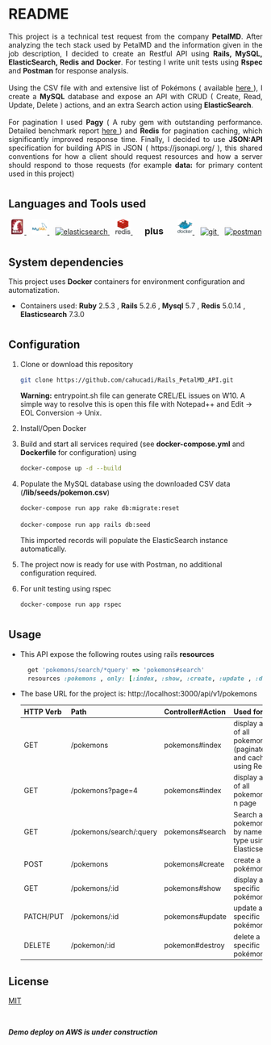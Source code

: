 # README

<p style="text-align:justify">
This project is a technical test request from the company <b>PetalMD</b>. After analyzing the tech stack used by PetalMD and the information given in the job description, I decided to create an Restful API using <b>Rails, MySQL, ElasticSearch, Redis and Docker</b>. For testing I write unit tests using <b>Rspec</b> and <b>Postman</b> for response analysis.
<br/><br/>
Using the CSV file with and extensive list of Pokémons ( available <a href="https://gist.github.com/armgilles/194bcff35001e7eb53a2a8b441e8b2c6" target="_blank"> here </a> ), I create a <b>MySQL</b> database and expose an API with CRUD ( Create, Read, Update, Delete ) actions, and an extra Search action using <b>ElasticSearch</b>. 
<br/><br/>
For pagination I used <b>Pagy</b> ( A ruby gem with outstanding performance. Detailed benchmark report <a href="https://ddnexus.github.io/pagination-comparison/gems.html" target="_blank"> here </a> ) and <b>Redis</b> for pagination caching, which significantly improved response time. Finally, I decided to use <b>JSON:API</b> specification for building APIS in JSON ( https://jsonapi.org/ ), this shared conventions for how a client should request resources and how a server should respond to those requests (for example <b>data:</b> for primary content used in this project)   

</p>

#
## Languages and Tools used
<p align="center"> 
<a href="https://rubyonrails.org" target="_blank"> <img src="https://raw.githubusercontent.com/devicons/devicon/master/icons/rails/rails-original-wordmark.svg" alt="rails" width="30" /> </a>   &nbsp;&nbsp;   <a href="https://www.mysql.com/" target="_blank"> <img src="https://raw.githubusercontent.com/devicons/devicon/master/icons/mysql/mysql-original-wordmark.svg" alt="mysql" width="30" /> </a> &nbsp;&nbsp;  <a href="https://www.elastic.co" target="_blank"> <img src="https://www.vectorlogo.zone/logos/elastic/elastic-icon.svg" alt="elasticsearch" width="30" /> </a> &nbsp;&nbsp;  <a href="https://redis.io" target="_blank"> <img src="https://raw.githubusercontent.com/devicons/devicon/master/icons/redis/redis-original-wordmark.svg" alt="redis" width="30" /> </a>  
&nbsp; &nbsp; &nbsp; <b style="font-size:18px;">plus</b>  &nbsp; &nbsp; &nbsp;
<a href="https://www.docker.com/" target="_blank"> <img src="https://raw.githubusercontent.com/devicons/devicon/master/icons/docker/docker-original-wordmark.svg" alt="docker" width="30" /> </a>  &nbsp;&nbsp;   <a href="https://git-scm.com/" target="_blank"> <img src="https://www.vectorlogo.zone/logos/git-scm/git-scm-icon.svg" alt="git" width="30" /> </a>  &nbsp;&nbsp;    <a href="https://postman.com" target="_blank"> <img src="https://www.vectorlogo.zone/logos/getpostman/getpostman-icon.svg" alt="postman" width="30" /> </a>
</p>


#
## System dependencies

This project uses **Docker** containers for environment configuration and automatization.

* Containers used: **Ruby** 2.5.3 , **Rails** 5.2.6 , **Mysql** 5.7 , **Redis** 5.0.14 , **Elasticsearch** 7.3.0

#
## Configuration

1. Clone or download this repository 

    ```bash
    git clone https://github.com/cahucadi/Rails_PetalMD_API.git
    ```
    **Warning:** entrypoint.sh file can generate CREL/EL issues on W10. A simple way to resolve this is open this file with Notepad++ and Edit -> EOL Conversion -> Unix. 

2. Install/Open Docker

3. Build and start all services required (see **docker-compose.yml** and **Dockerfile** for configuration) using

    ```bash
    docker-compose up -d --build
    ```
4. Populate the MySQL database using the downloaded CSV data (**/lib/seeds/pokemon.csv**)

    ```bash
    docker-compose run app rake db:migrate:reset

    docker-compose run app rails db:seed
    ```
    This imported records will populate the ElasticSearch instance automatically.

6. The project now is ready for use with Postman, no additional configuration required.

7. For unit testing using rspec

    ```bash
    docker-compose run app rspec
    ```
#
## Usage

* This API expose the following routes using rails **resources** 

    ```ruby
      get 'pokemons/search/*query' => 'pokemons#search'
      resources :pokemons , only: [:index, :show, :create, :update , :destroy]
    ```

* The base URL for the project is: http://localhost:3000/api/v1/pokemons

    <table>
        <thead>
            <tr>
            <th>HTTP Verb</th>
            <th>Path</th>
            <th>Controller#Action</th>
            <th>Used for</th>
            </tr>
            </thead>
        <tbody>
            <tr>
                <td>GET</td>
                <td>/pokemons</td>
                <td>pokemons#index</td>
                <td>display a list of all pokemons (paginated and cached using Redis)</td>
            </tr>
            <tr>
                <td>GET</td>
                <td>/pokemons?page=4</td>
                <td>pokemons#index</td>
                <td>display a list of all pokemons at n page</td>
            </tr>
            <tr>
                <td>GET</td>
                <td>/pokemons/search/:query</td>
                <td>pokemons#search</td>
                <td>Search all pokemons by name and type using Elasticsearch</td>
            </tr>
            <tr>
                <td>POST</td>
                <td>/pokemons</td>
                <td>pokemons#create</td>
                <td>create a new pokémon</td>
            </tr>
            <tr>
                <td>GET</td>
                <td>/pokemons/:id</td>
                <td>pokemons#show</td>
                <td>display a specific pokémon</td>
            </tr>
            <tr>
                <td>PATCH/PUT</td>
                <td>/pokemons/:id</td>
                <td>pokemons#update</td>
                <td>update a specific pokémon</td>
            </tr>
            <tr>
                <td>DELETE</td>
                <td>/pokemon/:id</td>
                <td>pokemon#destroy</td>
                <td>delete a specific pokémon</td>
            </tr>
        </tbody>
    </table>

## License
[MIT](https://choosealicense.com/licenses/mit/)

<br/>

***Demo deploy on AWS is under construction***